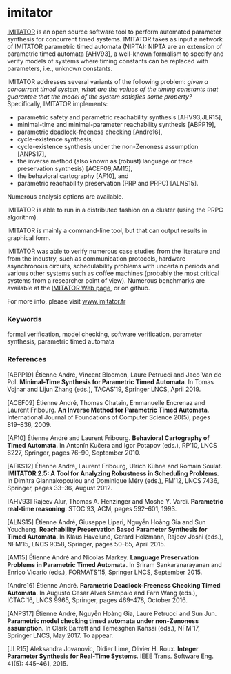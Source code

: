 imitator
========

[IMITATOR](https://www.imitator.fr) is an open source software tool to perform automated parameter synthesis for concurrent timed systems.
IMITATOR takes as input a network of IMITATOR parametric timed automata (NIPTA): NIPTA are an extension of parametric timed automata [AHV93], a well-known formalism to specify and verify models of systems where timing constants can be replaced with parameters, i.e., unknown constants.

IMITATOR addresses several variants of the following problem:
_given a concurrent timed system, what are the values of the timing constants that guarantee that the model of the system satisfies some property?_
Specifically, IMITATOR implements:
* parametric safety and parametric reachability synthesis [AHV93,JLR15],
* minimal-time and minimal-parameter reachability synthesis [ABPP19],
* parametric deadlock-freeness checking [Andre16],
* cycle-existence synthesis,
* cycle-existence synthesis under the non-Zenoness assumption [ANPS17],
* the inverse method (also known as (robust) language or trace preservation synthesis) [ACEF09,AM15],
* the behavioral cartography [AF10], and
* parametric reachability preservation (PRP and PRPC) [ALNS15].

Numerous analysis options are available.

IMITATOR is able to run in a distributed fashion on a cluster (using the PRPC algorithm).

IMITATOR is mainly a command-line tool, but that can output results in graphical form.

IMITATOR was able to verify numerous case studies from the literature and from the industry, such as communication protocols, hardware asynchronous circuits, schedulability problems with uncertain periods and various other systems such as coffee machines (probably the most critical systems from a researcher point of view).
Numerous benchmarks are available at the [IMITATOR Web page](https://www.imitator.fr), or on github.

For more info, please visit www.imitator.fr


### Keywords
formal verification, model checking, software verification, parameter synthesis, parametric timed automata


### References

[ABPP19] Étienne André, Vincent Bloemen, Laure Petrucci and Jaco Van de Pol. **Minimal-Time Synthesis for Parametric Timed Automata**. In Tomas Vojnar and Lijun Zhang (eds.), TACAS’19, Springer LNCS, April 2019.

[ACEF09] Étienne André, Thomas Chatain, Emmanuelle Encrenaz and Laurent Fribourg. **An Inverse Method for Parametric Timed Automata**. International Journal of Foundations of Computer Science 20(5), pages 819–836, 2009.

[AF10] Étienne André and Laurent Fribourg. **Behavioral Cartography of Timed Automata**. In Antonín Kučera and Igor Potapov (eds.), RP’10, LNCS 6227, Springer, pages 76–90, September 2010.

[AFKS12] Étienne André, Laurent Fribourg, Ulrich Kühne and Romain Soulat. **IMITATOR 2.5: A Tool for Analyzing Robustness in Scheduling Problems**. In Dimitra Giannakopoulou and Dominique Méry (eds.), FM’12, LNCS 7436, Springer, pages 33–36, August 2012.

[AHV93] Rajeev Alur, Thomas A. Henzinger and Moshe Y. Vardi. **Parametric real-time reasoning**. STOC’93, ACM, pages 592–601, 1993.

[ALNS15] Étienne André, Giuseppe Lipari, Nguyễn Hoàng Gia and Sun Youcheng. **Reachability Preservation Based Parameter Synthesis for Timed Automata**. In Klaus Havelund, Gerard Holzmann, Rajeev Joshi (eds.), NFM’15, LNCS 9058, Springer, pages 50–65, April 2015.

[AM15] Étienne André and Nicolas Markey. **Language Preservation Problems in Parametric Timed Automata**. In Sriram Sankaranarayanan and Enrico Vicario (eds.), FORMATS’15, Springer LNCS, September 2015.

[Andre16] Étienne André. **Parametric Deadlock-Freeness Checking Timed Automata**. In Augusto Cesar Alves Sampaio and Farn Wang (eds.), ICTAC’16, LNCS 9965, Springer, pages 469–478, October 2016.

[ANPS17] Étienne André, Nguyễn Hoàng Gia, Laure Petrucci and Sun Jun. **Parametric model checking timed automata under non-Zenoness assumption**. In Clark Barrett and Temesghen Kahsai (eds.), NFM’17, Springer LNCS, May 2017. To appear.

[JLR15] Aleksandra Jovanovic, Didier Lime, Olivier H. Roux. **Integer Parameter Synthesis for Real-Time Systems**. IEEE Trans. Software Eng. 41(5): 445–461, 2015.

